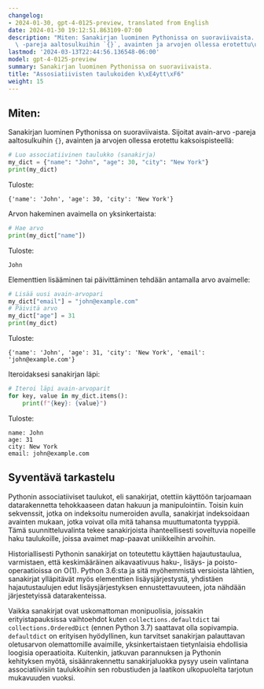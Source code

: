 ```yaml
---
changelog:
- 2024-01-30, gpt-4-0125-preview, translated from English
date: 2024-01-30 19:12:51.863109-07:00
description: "Miten: Sanakirjan luominen Pythonissa on suoraviivaista. Sijoitat avain-arvo\
  \ -pareja aaltosulkuihin `{}`, avainten ja arvojen ollessa erotettu\u2026"
lastmod: '2024-03-13T22:44:56.136548-06:00'
model: gpt-4-0125-preview
summary: Sanakirjan luominen Pythonissa on suoraviivaista.
title: "Assosiatiivisten taulukoiden k\xE4ytt\xF6"
weight: 15
---
```


## Miten:
Sanakirjan luominen Pythonissa on suoraviivaista. Sijoitat avain-arvo -pareja aaltosulkuihin `{}`, avainten ja arvojen ollessa erotettu kaksoispisteellä:

```Python
# Luo associatiivinen taulukko (sanakirja)
my_dict = {"name": "John", "age": 30, "city": "New York"}
print(my_dict)
```

Tuloste:
```
{'name': 'John', 'age': 30, 'city': 'New York'}
```

Arvon hakeminen avaimella on yksinkertaista:

```Python
# Hae arvo
print(my_dict["name"])
```

Tuloste:
```
John
```

Elementtien lisääminen tai päivittäminen tehdään antamalla arvo avaimelle:

```Python
# Lisää uusi avain-arvopari
my_dict["email"] = "john@example.com"
# Päivitä arvo
my_dict["age"] = 31
print(my_dict)
```

Tuloste:
```
{'name': 'John', 'age': 31, 'city': 'New York', 'email': 'john@example.com'}
```

Iteroidaksesi sanakirjan läpi:

```Python
# Iteroi läpi avain-arvoparit
for key, value in my_dict.items():
    print(f"{key}: {value}")
```

Tuloste:
```
name: John
age: 31
city: New York
email: john@example.com
```

## Syventävä tarkastelu
Pythonin associatiiviset taulukot, eli sanakirjat, otettiin käyttöön tarjoamaan datarakennetta tehokkaaseen datan hakuun ja manipulointiin. Toisin kuin sekvenssit, jotka on indeksoitu numeroiden avulla, sanakirjat indeksoidaan avainten mukaan, jotka voivat olla mitä tahansa muuttumatonta tyyppiä. Tämä suunnitteluvalinta tekee sanakirjoista ihanteellisesti soveltuvia nopeille haku taulukoille, joissa avaimet map-paavat uniikkeihin arvoihin.

Historiallisesti Pythonin sanakirjat on toteutettu käyttäen hajautustaulua, varmistaen, että keskimääräinen aikavaativuus haku-, lisäys- ja poisto-operaatioissa on O(1). Python 3.6:sta ja sitä myöhemmistä versioista lähtien, sanakirjat ylläpitävät myös elementtien lisäysjärjestystä, yhdistäen hajautustaulujen edut lisäysjärjestyksen ennustettavuuteen, jota nähdään järjestetyissä datarakenteissa.

Vaikka sanakirjat ovat uskomattoman monipuolisia, joissakin erityistapauksissa vaihtoehdot kuten `collections.defaultdict` tai `collections.OrderedDict` (ennen Python 3.7) saattavat olla sopivampia. `defaultdict` on erityisen hyödyllinen, kun tarvitset sanakirjan palauttavan oletusarvon olemattomille avaimille, yksinkertaistaen tietynlaisia ehdollisia loogisia operaatioita. Kuitenkin, jatkuvan parannuksen ja Pythonin kehityksen myötä, sisäänrakennettu sanakirjaluokka pysyy usein valintana associatiivisiin taulukkoihin sen robustiuden ja laatikon ulkopuolelta tarjotun mukavuuden vuoksi.
